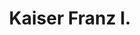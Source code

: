 ---
title: Kaiser Franz I.
name: Franz I.
full_name: Franz Joseph Karl von Österreich
alias: Franz I.
noble: Kaiser
group: Hochadel
info: Kaiser von Österreich
priority: 2
---